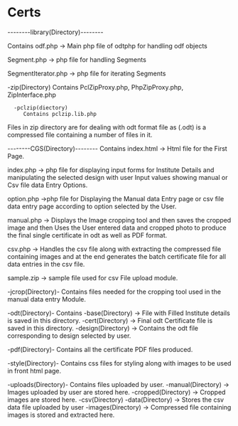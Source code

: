 Certs
=====
--------library(Directory)-------- 

Contains 
odf.php -> Main php file of odtphp for handling odf objects

Segment.php -> php file for handling Segments

SegmentIterator.php -> php file for iterating Segments

  -zip(Directory)
	Contains PclZipProxy.php, PhpZipProxy.php, ZipInterface.php 

	  -pclzip(diectory)
	     Contains pclzip.lib.php
Files in zip directory are for dealing with odt format file 
as (.odt)  is a compressed file containing a number of files in it.

--------CGS(Directory)--------
Contains
index.html -> Html file for the First Page.

index.php -> php file for displaying input forms for Institute Details 
	     and manipulating the selected design with user Input values
	     showing manual or Csv file data Entry Options.

option.php ->php file for Displaying the Manual data Entry page or csv file
	    data entry page according to option selected by the User.

manual.php -> Displays the Image cropping tool and then saves the cropped
	      image and then Uses the User entered data and cropped photo
	      to produce the final single certificate in odt as well as PDF format.

csv.php -> Handles the csv file along with extracting the compressed file containing
	   images and at the end generates the batch certificate file for all data 
	   entries in the csv file.

sample.zip -> sample file used for csv File upload module.
  
  -jcrop(Directory)-
    Contains files needed for the cropping tool used in the manual data entry Module.

  -odt(Directory)-
   Contains
     -base(Directory) -> File with Filled Institute details is saved in this directory.
     -cert(Directory) -> Final odt Certificate file is saved in this directory.
     -design(Directory) -> Contains the odt file corresponding to design selected by user.

  -pdf(Directory)-
    Contains all the certificate PDF files produced.

  -style(Directory)-
	  Contains css files for styling along with images to be used in front html page.

  -uploads(Directory)-
	  Contains files uploaded by user.
     -manual(Directory) -> Images uploaded by user are stored here.
       -cropped(Directory) -> Cropped images are stored here.
     -csv(Directory)
       -data(Directory) -> Stores the csv data file uploaded by user
       -images(Directory) -> Compressed file containing images is stored and extracted here.
